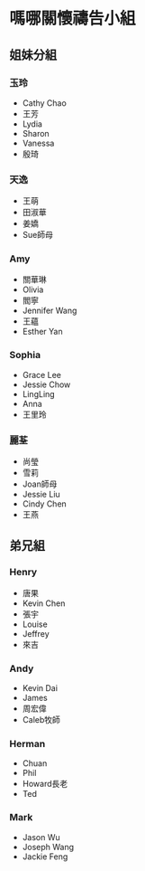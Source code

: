 # 嗎哪關懷禱告小組

## 姐妹分組

### 玉玲 
+ Cathy Chao 
+ 王芳
+ Lydia
+ Sharon
+ Vanessa
+ 殷琦

### 天逸
+ 王萌
+ 田淑華
+ 姜嬌
+ Sue師母

### Amy
+ 關華琳
+ Olivia
+ 閻寧
+ Jennifer Wang
+ 王蘊
+ Esther Yan

### Sophia
+ Grace Lee
+ Jessie Chow
+ LingLing
+ Anna
+ 王里玲

### 麗荃
+ 尚瑩
+ 雪莉
+ Joan師母
+ Jessie Liu
+ Cindy Chen
+ 王燕

## 弟兄組

### Henry
+ 唐果
+ Kevin Chen
+ 張宇
+ Louise
+ Jeffrey
+ 來吉

### Andy
+ Kevin Dai
+ James
+ 周宏偉
+ Caleb牧師

### Herman
+ Chuan
+ Phil
+ Howard長老
+ Ted

### Mark
+ Jason Wu
+ Joseph Wang
+ Jackie Feng
